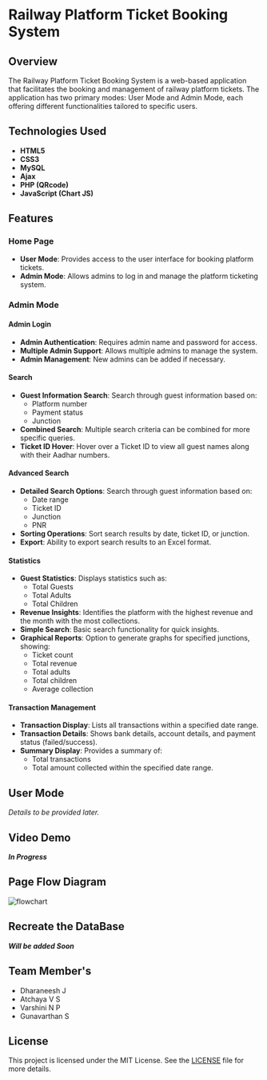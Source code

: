 # Railway Platform Ticket Booking System

## Overview

The Railway Platform Ticket Booking System is a web-based application that facilitates the booking and management of railway platform tickets. The application has two primary modes: User Mode and Admin Mode, each offering different functionalities tailored to specific users.

## Technologies Used
- **HTML5**
- **CSS3**
- **MySQL**
- **Ajax**
- **PHP (QRcode)**
- **JavaScript (Chart JS)**

## Features

### Home Page
- **User Mode**: Provides access to the user interface for booking platform tickets.
- **Admin Mode**: Allows admins to log in and manage the platform ticketing system.

### Admin Mode

#### Admin Login
- **Admin Authentication**: Requires admin name and password for access.
- **Multiple Admin Support**: Allows multiple admins to manage the system.
- **Admin Management**: New admins can be added if necessary.

#### Search
- **Guest Information Search**: Search through guest information based on:
  - Platform number
  - Payment status
  - Junction
- **Combined Search**: Multiple search criteria can be combined for more specific queries.
- **Ticket ID Hover**: Hover over a Ticket ID to view all guest names along with their Aadhar numbers.

#### Advanced Search
- **Detailed Search Options**: Search through guest information based on:
  - Date range
  - Ticket ID
  - Junction
  - PNR
- **Sorting Operations**: Sort search results by date, ticket ID, or junction.
- **Export**: Ability to export search results to an Excel format.

#### Statistics
- **Guest Statistics**: Displays statistics such as:
  - Total Guests
  - Total Adults
  - Total Children
- **Revenue Insights**: Identifies the platform with the highest revenue and the month with the most collections.
- **Simple Search**: Basic search functionality for quick insights.
- **Graphical Reports**: Option to generate graphs for specified junctions, showing:
  - Ticket count
  - Total revenue
  - Total adults
  - Total children
  - Average collection

#### Transaction Management
- **Transaction Display**: Lists all transactions within a specified date range.
- **Transaction Details**: Shows bank details, account details, and payment status (failed/success).
- **Summary Display**: Provides a summary of:
  - Total transactions
  - Total amount collected within the specified date range.

## User Mode
*Details to be provided later.*

## Video Demo
***In Progress***

## Page Flow Diagram 
![flowchart](https://github.com/user-attachments/assets/0fdc431b-7870-4fdb-a4d2-a8d9653f75fc)

## Recreate the DataBase
***Will be added Soon***

## Team Member's
- Dharaneesh J
- Atchaya  V  S
- Varshini  N  P
- Gunavarthan   S

## License

This project is licensed under the MIT License. See the [LICENSE](LICENSE.md) file for more details.
